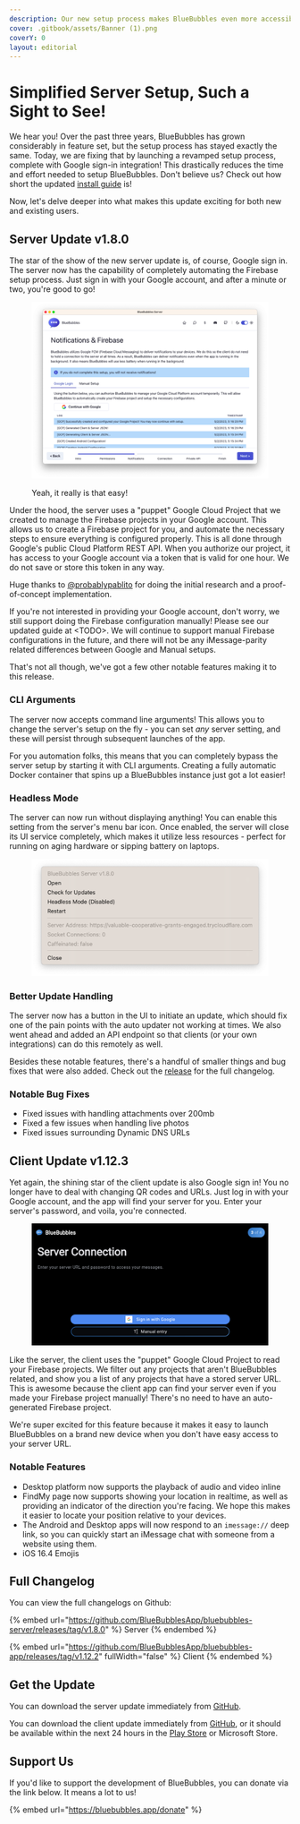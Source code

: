 ```yaml
---
description: Our new setup process makes BlueBubbles even more accessible for users
cover: .gitbook/assets/Banner (1).png
coverY: 0
layout: editorial
---
```


# Simplified Server Setup, Such a Sight to See!

We hear you! Over the past three years, BlueBubbles has grown considerably in feature set, but the setup process has stayed exactly the same. Today, we are fixing that by launching a revamped setup process, complete with Google sign-in integration! This drastically reduces the time and effort needed to setup BlueBubbles. Don't believe us? Check out how short the updated [install guide](https://bluebubbles.app/install) is!

Now, let's delve deeper into what makes this update exciting for both new and existing users.

## Server Update v1.8.0

The star of the show of the new server update is, of course, Google sign in. The server now has the capability of completely automating the Firebase setup process. Just sign in with your Google account, and after a minute or two, you're good to go!

<figure><img src=".gitbook/assets/Google Login" alt=""><figcaption><p>Yeah, it really is that easy!</p></figcaption></figure>

Under the hood, the server uses a "puppet" Google Cloud Project that we created to manage the Firebase projects in your Google account. This allows us to create a Firebase project for you, and automate the necessary steps to ensure everything is configured properly. This is all done through Google's public Cloud Platform REST API. When you authorize our project, it has access to your Google account via a token that is valid for one hour. We do not save or store this token in any way.

Huge thanks to [@probablypablito](https://github.com/probablypablito) for doing the initial research and a proof-of-concept implementation.

If you're not interested in providing your Google account, don't worry, we still support doing the Firebase configuration manually! Please see our updated guide at \<TODO>. We will continue to support manual Firebase configurations in the future, and there will not be any iMessage-parity related differences between Google and Manual setups.

That's not all though, we've got a few other notable features making it to this release.

### CLI Arguments

The server now accepts command line arguments! This allows you to change the server's setup on the fly - you can set _any_ server setting, and these will persist through subsequent launches of the app.

For you automation folks, this means that you can completely bypass the server setup by starting it with CLI arguments. Creating a fully automatic Docker container that spins up a BlueBubbles instance just got a lot easier!

### Headless Mode

The server can now run without displaying anything! You can enable this setting from the server's menu bar icon. Once enabled, the server will close its UI service completely, which makes it utilize less resources - perfect for running on aging hardware or sipping battery on laptops.

<figure><img src=".gitbook/assets/Headless Mode" alt=""><figcaption></figcaption></figure>

### Better Update Handling

The server now has a button in the UI to initiate an update, which should fix one of the pain points with the auto updater not working at times. We also went ahead and added an API endpoint so that clients (or your own integrations) can do this remotely as well.

Besides these notable features, there's a handful of smaller things and bug fixes that were also added. Check out the [release](https://github.com/BlueBubblesApp/bluebubbles-server/releases/tag/v1.8.0) for the full changelog.

### Notable Bug Fixes

* Fixed issues with handling attachments over 200mb
* Fixed a few issues when handling live photos
* Fixed issues surrounding Dynamic DNS URLs

## Client Update v1.12.3

Yet again, the shining star of the client update is also Google sign in! You no longer have to deal with changing QR codes and URLs. Just log in with your Google account, and the app will find your server for you. Enter your server's password, and voila, you're connected.

<figure><img src=".gitbook/assets/image (1).png" alt=""><figcaption></figcaption></figure>

Like the server, the client uses the "puppet" Google Cloud Project to read your Firebase projects. We filter out any projects that aren't BlueBubbles related, and show you a list of any projects that have a stored server URL. This is awesome because the client app can find your server even if you made your Firebase project manually! There's no need to have an auto-generated Firebase project.

We're super excited for this feature because it makes it easy to launch BlueBubbles on a brand new device when you don't have easy access to your server URL.

### Notable Features

* Desktop platform now supports the playback of audio and video inline
* FindMy page now supports showing your location in realtime, as well as providing an indicator of the direction you're facing. We hope this makes it easier to locate your position relative to your devices.
* The Android and Desktop apps will now respond to an `imessage://` deep link, so you can quickly start an iMessage chat with someone from a website using them.
* iOS 16.4 Emojis

## Full Changelog

You can view the full changelogs on Github:

{% embed url="https://github.com/BlueBubblesApp/bluebubbles-server/releases/tag/v1.8.0" %}
Server
{% endembed %}

{% embed url="https://github.com/BlueBubblesApp/bluebubbles-app/releases/tag/v1.12.2" fullWidth="false" %}
Client
{% endembed %}

## Get the Update

You can download the server update immediately from [GitHub](https://github.com/BlueBubblesApp/bluebubbles-server/releases/tag/v1.8.0).

You can download the client update immediately from [GitHub](https://github.com/BlueBubblesApp/bluebubbles-app/releases), or it should be available within the next 24 hours in the [Play Store](https://play.google.com/store/apps/details?id=com.bluebubbles.messaging\&hl=en\_US\&gl=US) or Microsoft Store.

## Support Us

If you'd like to support the development of BlueBubbles, you can donate via the link below. It means a lot to us!

{% embed url="https://bluebubbles.app/donate" %}
